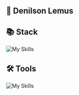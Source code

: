 ## 👤 Denilson Lemus

## 📚 Stack
![My Skills](https://skillicons.dev/icons?i=html,css,js,ts,react,nextjs,nodejs,express,mongo,firebase,kotlin,git)

## 🛠️ Tools
![My Skills](https://skillicons.dev/icons?i=visualstudio,vscode,androidstudio,unity)

